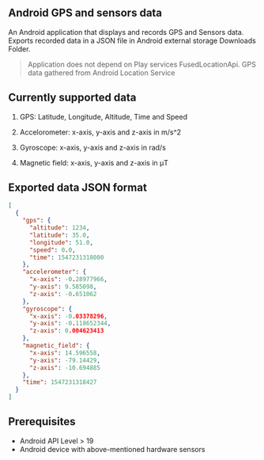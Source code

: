 ## Android GPS and sensors data

An Android application that displays and records GPS and Sensors data.
Exports recorded data in a JSON file in Android external storage Downloads Folder.

> Application does not depend on Play services FusedLocationApi. GPS data gathered from Android Location Service

## Currently supported data

1. GPS: Latitude, Longitude, Altitude, Time and Speed

2. Accelorometer: x-axis, y-axis and z-axis in m/s^2

3. Gyroscope: x-axis, y-axis and z-axis in rad/s 

4. Magnetic field: x-axis, y-axis and z-axis in μT

## Exported data JSON format
```json
[
  {
    "gps": {
      "altitude": 1234,
      "latitude": 35.0,
      "longitude": 51.0,
      "speed": 0.0,
      "time": 1547231318000
    },
    "accelerometer": {
      "x-axis": -0.28977966,
      "y-axis": 9.585098,
      "z-axis": -0.651062
    },
    "gyroscope": {
      "x-axis": -0.03378296,
      "y-axis": -0.118652344,
      "z-axis": 0.004623413
    },
    "magnetic_field": {
      "x-axis": 14.596558,
      "y-axis": -79.14429,
      "z-axis": -10.694885
    },
    "time": 1547231318427
  }
]
```

## Prerequisites
- Android API Level > 19
- Android device with above-mentioned hardware sensors
